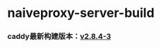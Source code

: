 # naiveproxy-server-build
### caddy最新构建版本：[v2.8.4-3](https://github.com/nomeqc/naiveproxy-server-build/releases/download/v2.8.4-3/caddy)